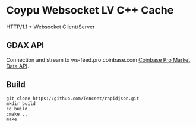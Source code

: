 
# Coypu Websocket LV C++ Cache

HTTP/1.1 + Websocket Client/Server

## GDAX API

Connection and stream to ws-feed.pro.coinbase.com [Coinbase Pro Market Data API](https://docs.pro.coinbase.com/).


## Build

```
git clone https://github.com/Tencent/rapidjson.git
mkdir build
cd build
cmake ..
make
```

